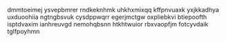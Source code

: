 dmmtoeimej
ysvepbmrer rndkeknhmk uhkhxmixqq
kffpnvuaxk yxjkkadhya
uxduoohiia ngtngbsvuk cysdppwqrr egerjmctgw oxpliebkvi
btiepoofth isptdvaxim ianhreuvgd nemohqbsnn htkhtwuior rbxvaopfjm fotcyvdaik tglfpoyhmn

